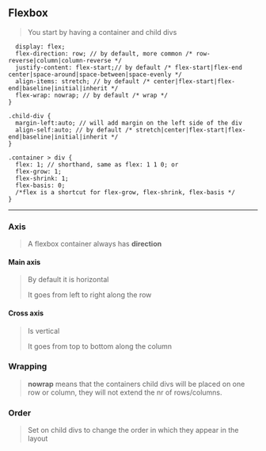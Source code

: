 ## Flexbox

> You start by having a container and child divs
>
```.container {
  display: flex;
  flex-direction: row; // by default, more common /* row-reverse|column|column-reverse */
  justify-content: flex-start;// by default /* flex-start|flex-end center|space-around|space-between|space-evenly */
  align-items: stretch; // by default /* center|flex-start|flex-end|baseline|initial|inherit */
  flex-wrap: nowrap; // by default /* wrap */
}
```

```
.child-div {
  margin-left:auto; // will add margin on the left side of the div
  align-self:auto; // by default /* stretch|center|flex-start|flex-end|baseline|initial|inherit */
}
```

```
.container > div {
  flex: 1; // shorthand, same as flex: 1 1 0; or
  flex-grow: 1;
  flex-shrink: 1;
  flex-basis: 0;
  /*flex is a shortcut for flex-grow, flex-shrink, flex-basis */
}
```
------

### Axis
> A flexbox container always has **direction**
> 

#### Main axis
> By default it is horizontal 
>
> It goes from left to right along the row

#### Cross axis
> Is vertical 
>
> It goes from top to bottom along the column


### Wrapping

> **nowrap** means that the containers child divs will be placed on one row or column, 
> they will not extend the nr of rows/columns.

### Order

> Set on child divs to change the order in which they appear in the layout
>

